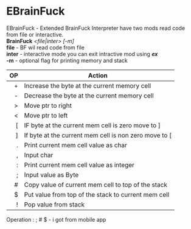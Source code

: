 # EBrainFuck

EBrainFuck - Extended BrainFuck Interpreter have two mods read code from file or interactive.<br>
<b>BrainFuck</b> <i><file|inter> [-m]</i><br>
<b>file</b> - BF wil read code from file<br>
<b>inter</b> - interactive mode you can exit intractive mod using <b><i>ex</i></b><br>
<b>-m</b> - optional flag for printing memory and stack<br>

| OP   | Action |
|-----:|-----------|
|     +| Increase the byte at the current memory cell |
|     -| Decrease the byte at the current memory cell |
|     >| Move ptr to right |
|     <| Move ptr to left |
|     [| IF byte at the current mem cell is zero move to ] |
|     ]| If byte at the current mem cell is non zero move to [ |
|     .| Print current mem cell value as char |
|     ,| Input char |
|     :| Print current mem cell value as integer |
|     ;| Input value as Byte |
|     #| Copy value of current mem cell to top of the stack    |
|     $| Put value from top of the stack to current mem cell       |
|     !| Pop value from stack|

Operation : ; # $ - i got from mobile app
